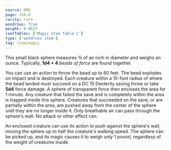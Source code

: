 ```yaml
---
source: DMG
page: 154.0
rarity: rare
wondrous: True
weight: 0.0625
lootTables: ['Magic Item Table C']
type: ['wondrous item']
tag: item/magic
---
```


This small black sphere measures ¾ of an inch in diameter and weighs an ounce. Typically, **1d4 + 4** _beads of force_ are found together.

You can use an action to throw the bead up to 60 feet. The bead explodes on impact and is destroyed. Each creature within a 10-foot radius of where the bead landed must succeed on a DC 15 Dexterity saving throw or take **5d4** force damage. A sphere of transparent force then encloses the area for 1 minute. Any creature that failed the save and is completely within the area is trapped inside this sphere. Creatures that succeeded on the save, or are partially within the area, are pushed away from the center of the sphere until they are no longer inside it. Only breathable air can pass through the sphere's wall. No attack or other effect can.

An enclosed creature can use its action to push against the sphere's wall, moving the sphere up to half the creature's walking speed. The sphere can be picked up, and its magic causes it to weigh only 1 pound, regardless of the weight of creatures inside.


